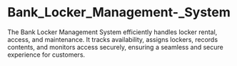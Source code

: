 # Bank_Locker_Management-_System
The Bank Locker Management System efficiently handles locker rental, access, and maintenance. It tracks availability, assigns lockers, records contents, and monitors access securely, ensuring a seamless and secure experience for customers.
